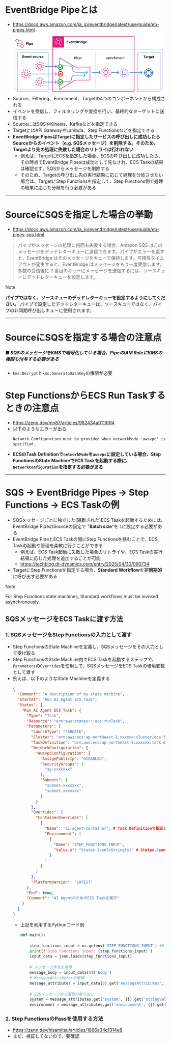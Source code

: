 # EventBridge Pipeとは
- https://docs.aws.amazon.com/ja_jp/eventbridge/latest/userguide/eb-pipes.html  
  ![EventBridge Pipe](./image/eventbridge_pipe_1.jpg)
- Source、Filtering、Enrichment、Targetの4つのコンポーネントから構成される
- イベントを受信し、フィルタリングや変換を行い、最終的なターゲットに送信する
- SourceにはSQSやKinesis、Kafkaなどを指定できる
- TargetにはAPI GatewayやLambda、Step Functionsなどを指定できる
- **EventBridge PipesはTargetに指定したサービスの呼び出しに成功したらSourceからのイベント（e.g. SQSメッセージ）を削除する。そのため、Targetより先の処理に失敗した場合のリトライは行われない**
  - 例えば、TargetにECSを指定した場合、ECSの呼び出しに成功したら、その時点でEventBridge Pipesは成功として見なされ、ECS Taskの結果は確認せず、SQSからメッセージを削除する
  - そのため、Targetの呼び出し先の実行結果に応じて処理を分岐させたい場合は、TargetにStep Functionsを指定して、Step Functions側で処理の結果に応じた分岐を行う必要がある

---

# SourceにSQSを指定した場合の挙動
- https://docs.aws.amazon.com/ja_jp/eventbridge/latest/userguide/eb-pipes-sqs.html  
> パイプがメッセージの処理に何回も失敗する場合、Amazon SQS はこのメッセージをデッドレターキューに送信できます。パイプがエラーを返すと、EventBridge はそのメッセージをキューで保持します。可視性タイムアウトが発生すると、EventBridge はメッセージをもう一度受信します。多数の受信後に 2 番目のキューにメッセージを送信するには、ソースキューにデッドレターキューを設定します。  

> [!NOTE]  
> **パイプではなく、ソースキューのデッドレターキューを設定するようにしてください。** パイプで設定したデッドレターキューは、ソースキューではなく、パイプの非同期呼び出しキューに使用されます。

---

# SourceにSQSを指定する場合の注意点
##### ■ SQSのメッセージをKMSで暗号化している場合、PipeのIAM RoleにKMSの権限も付与する必要がある
- `kms:Decrypt`と`kms:GenerateDataKey`の権限が必要


# Step FunctionsからECS Run Taskするときの注意点
- https://zenn.dev/mn87/articles/982434a01190f4
- 以下のようなエラーが出る  
  ```shell
  Network Configuration must be provided when networkMode 'awsvpc' is specified.
  ```
- **ECSのTask Definitionで`networkMode`を`awsvpc`に設定している場合、Step FunctionsのState MachineでECS Taskを起動する際に、`NetworkConfiguration`を指定する必要がある**
---

# SQS → EventBridge Pipes → Step Functions → ECS Taskの例
- SQSメッセージごとに独立した(隔離された)ECS Taskを起動するためには、EventBridge PipeのSourceの設定で "**Batch size**"を `1`に設定する必要がある
- EventBridge PipeとECS Taskの間にStep Functionsを挟むことで、ECS Taskの起動や管理を柔軟に行うことができる
  - 例えば、ECS Task起動に失敗した場合のリトライや、ECS Taskの実行結果に応じた処理を追加することが可能
  - https://techblog.dt-dynamics.com/entry/2025/04/30/090734
- TargetにStep Functionsを指定する場合、**Standard Workflow**を**非同期的**に呼び出す必要がある
> [!NOTE]  
> For Step Functions state machines, Standard workflows must be invoked asynchronously.

## SQSメッセージをECS Taskに渡す方法
### 1. SQSメッセージをStep Functionsの入力として渡す
- Step FunctionsのState Machineを定義し、SQSメッセージをその入力として受け取る
- Step FunctionsのState Machine内でECS Taskを起動するステップで、`Parameters`の`Overrides`を使用して、SQSメッセージをECS Taskの環境変数として渡す
- 例えば、以下のようなState Machineを定義する  
  ```json
  {
    "Comment": "A description of my state machine",
    "StartAt": "Run AI Agent ECS Task",
    "States": {
      "Run AI Agent ECS Task": {
        "Type": "Task",
        "Resource": "arn:aws:states:::ecs:runTask",
        "Parameters": {
          "LaunchType": "FARGATE",
          "Cluster": "arn:aws:ecs:ap-northeast-1:xxxxxx:cluster/ecs-for-ai-agent",
          "TaskDefinition": "arn:aws:ecs:ap-northeast-1:xxxxxx:task-definition/ai-agent-task-definition:7",
          "NetworkConfiguration": {
            "AwsvpcConfiguration": {
              "AssignPublicIp": "DISABLED",
              "SecurityGroups": [
                "sg-xxxxxxx"
              ],
              "Subnets": [
                "subnet-xxxxxxx",
                "subnet-xxxxxxx"
              ]
            }
          },
          "Overrides": {
            "ContainerOverrides": [
              {
                "Name": "ai-agent-container", # Task Definitionで指定しているコンテナ名
                "Environment": [
                  {
                    "Name": "STEP_FUNCTIONS_INPUT",
                    "Value.$": "States.JsonToString($)" # States.JsonToStringを使用して、SQSメッセージを文字列に変換(これがないとエラーになる)
                  }
                ]
              }
            ]
          },
          "PlatformVersion": "LATEST"
        },
        "End": true,
        "Comment": "AI AgentのためのECS Taskを実行"
      }
    }
  }
  ```
  - 上記を利用するPythonコード例  
    ```python
    def main():

        step_functions_input = os.getenv('STEP_FUNCTIONS_INPUT') ## ★Step FunctionsのEnvironment.Nameで指定した値
        print(f"Step Functions Input: {step_functions_input}")
        input_data = json.loads(step_functions_input)

        # メッセージ本文を取得
        message_body = input_data[0]['body']
        # MessageAttributesを取得
        message_attributes = input_data[0].get('messageAttributes', {})

        # SQSメッセージから属性の取り出し
        system = message_attributes.get('system', {}).get('stringValue', None)
        environment = message_attributes.get('environment', {}).get('stringValue', None)
    ```
### 2. Step FunctionsのPassを使用する方法
- https://zenn.dev/hisamitsu/articles/1866a34c1314e8
- まだ、検証してないので、要確認